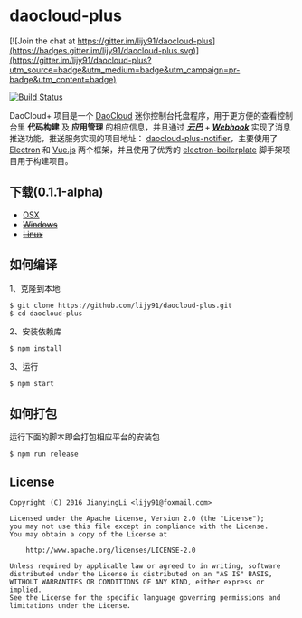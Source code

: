 daocloud-plus
==============

[![Join the chat at https://gitter.im/lijy91/daocloud-plus](https://badges.gitter.im/lijy91/daocloud-plus.svg)](https://gitter.im/lijy91/daocloud-plus?utm_source=badge&utm_medium=badge&utm_campaign=pr-badge&utm_content=badge)

[![Build Status](https://api.travis-ci.org/lijy91/daocloud-plus.svg?branch=master)](https://travis-ci.org/lijy91/daocloud-plus)

DaoCloud+ 项目是一个 [DaoCloud](https://daocloud.io) 迷你控制台托盘程序，用于更方便的查看控制台里 **代码构建** 及 **应用管理** 的相应信息，并且通过 ***[云巴](https://yunba.io/)*** + ***[Webhook](http://docs.daocloud.io/api/#webhook)*** 实现了消息推送功能，推送服务实现的项目地址： [daocloud-plus-notifier](https://github.com/lijy91/daocloud-plus-notifier)，主要使用了 [Electron](https://electron.atom.io) 和 [Vue.js](https://vuejs.org) 两个框架，并且使用了优秀的 [electron-boilerplate](https://github.com/szwacz/electron-boilerplate) 脚手架项目用于构建项目。

## 下载(0.1.1-alpha)
- [OSX](https://github.com/lijy91/daocloud-plus/releases/download/0.1.1-alpha/daocloud-plus_0.1.1-osx.zip)
- ~~[Windows](http://jianying.li)~~
- ~~[Linux](http://jianying.li)~~

## 如何编译

1、克隆到本地
```
$ git clone https://github.com/lijy91/daocloud-plus.git
$ cd daocloud-plus
```

2、安装依赖库
```
$ npm install
```

3、运行
```
$ npm start
```

## 如何打包
运行下面的脚本即会打包相应平台的安装包

```
$ npm run release
```

## License

    Copyright (C) 2016 JianyingLi <lijy91@foxmail.com>

    Licensed under the Apache License, Version 2.0 (the "License");
    you may not use this file except in compliance with the License.
    You may obtain a copy of the License at

        http://www.apache.org/licenses/LICENSE-2.0

    Unless required by applicable law or agreed to in writing, software
    distributed under the License is distributed on an "AS IS" BASIS,
    WITHOUT WARRANTIES OR CONDITIONS OF ANY KIND, either express or implied.
    See the License for the specific language governing permissions and
    limitations under the License.
